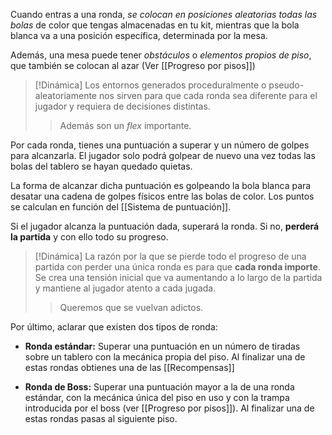 Cuando entras a una ronda, *se colocan en posiciones aleatorias todas las bolas* de color que tengas almacenadas en tu kit, mientras que la bola blanca va a una posición específica, determinada por la mesa.

Además, una mesa puede tener *obstáculos* o *elementos propios de piso*, que también se colocan al azar (Ver [[Progreso por pisos]])

>[!Dinámica]
> Los entornos generados proceduralmente o pseudo-aleatoriamente nos sirven para que cada ronda sea diferente para el jugador y requiera de decisiones distintas.
>>Además son un *flex* importante.

Por cada ronda, tienes una puntuación a superar y un número de golpes para alcanzarla. El jugador solo podrá golpear de nuevo una vez todas las bolas del tablero se hayan quedado quietas.

La forma de alcanzar dicha puntuación es golpeando la bola blanca para desatar una cadena de golpes físicos entre las bolas de color. Los puntos se calculan en función del [[Sistema de puntuación]].

Si el jugador alcanza la puntuación dada, superará la ronda. Si no, **perderá la partida** y con ello todo su progreso.

>[!Dinámica]
>La razón por la que se pierde todo el progreso de una partida con perder una única ronda es para que **cada ronda importe**. Se crea una tensión inicial que va aumentando a lo largo de la partida y mantiene al jugador atento a cada jugada.
>>Queremos que se vuelvan adictos.

Por último, aclarar que existen dos tipos de ronda:
- **Ronda estándar:** Superar una puntuación en un número de tiradas sobre un tablero con la mecánica propia del piso. Al finalizar una de estas rondas obtienes una de las [[Recompensas]]

- **Ronda de Boss:** Superar una puntuación mayor a la de una ronda estándar, con la mecánica única del piso en uso y con la trampa introducida por el boss (ver [[Progreso por pisos]]). Al finalizar una de estas rondas pasas al siguiente piso.